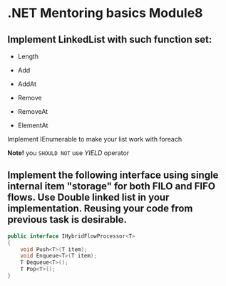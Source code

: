 # .NET Mentoring basics Module8

## Implement LinkedList with such function set:

- Length

- Add

- AddAt

- Remove

- RemoveAt

- ElementAt

Implement IEnumerable to make your list work with foreach 

**Note!** you `SHOULD NOT` use *YIELD* operator

## Implement the following interface using single internal item "storage" for both FILO and FIFO flows. Use Double linked list in your implementation. Reusing your code from previous task is desirable.

```cs
public interface IHybridFlowProcessor<T>
{
    void Push<T>(T item);    
    void Enqueue<T>(T item);
    T Dequeue<T>();
    T Pop<T>();
}
```